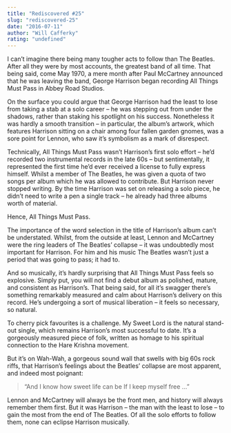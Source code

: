 ```yaml
---
title: "Rediscovered #25"
slug: "rediscovered-25"
date: "2016-07-11"
author: "Will Cafferky"
rating: "undefined"
---
```


I can’t imagine there being many tougher acts to follow than The Beatles. After all they were by most accounts, the greatest band of all time. That being said, come May 1970, a mere month after Paul McCartney announced that he was leaving the band, George Harrison began recording All Things Must Pass in Abbey Road Studios.

On the surface you could argue that George Harrison had the least to lose from taking a stab at a solo career – he was stepping out from under the shadows, rather than staking his spotlight on his success. Nonetheless it was hardly a smooth transition – in particular, the album’s artwork, which features Harrison sitting on a chair among four fallen garden gnomes, was a sore point for Lennon, who saw it’s symbolism as a mark of disrespect.

Technically, All Things Must Pass wasn’t Harrison’s first solo effort – he’d recorded two instrumental records in the late 60s – but sentimentally, it represented the first time he’d ever received a license to fully express himself. Whilst a member of The Beatles, he was given a quota of two songs per album which he was allowed to contribute. But Harrison never stopped writing. By the time Harrison was set on releasing a solo piece, he didn’t need to write a pen a single track – he already had three albums worth of material.

Hence, All Things Must Pass.

The importance of the word selection in the title of Harrison’s album can’t be understated. Whilst, from the outside at least, Lennon and McCartney were the ring leaders of The Beatles’ collapse – it was undoubtedly most important for Harrison. For him and his music The Beatles wasn’t just a period that was going to pass; it had to.

And so musically, it’s hardly surprising that All Things Must Pass feels so explosive. Simply put, you will not find a debut album as polished, mature, and consistent as Harrison’s. That being said, for all it’s swagger there’s something remarkably measured and calm about Harrison’s delivery on this record. He’s undergoing a sort of musical liberation – it feels so necessary, so natural.

To cherry pick favourites is a challenge. My Sweet Lord is the natural stand-out single, which remains Harrison’s most successful to date. It’s a gorgeously measured piece of folk, written as homage to his spiritual connection to the Hare Krishna movement.

But it’s on Wah-Wah, a gorgeous sound wall that swells with big 60s rock riffs, that Harrison’s feelings about the Beatles’ collapse are most apparent, and indeed most poignant:

> “And I know how sweet life can be If I keep myself free …”

Lennon and McCartney will always be the front men, and history will always remember them first. But it was Harrison – the man with the least to lose – to gain the most from the end of The Beatles. Of all the solo efforts to follow them, none can eclipse Harrison musically.
